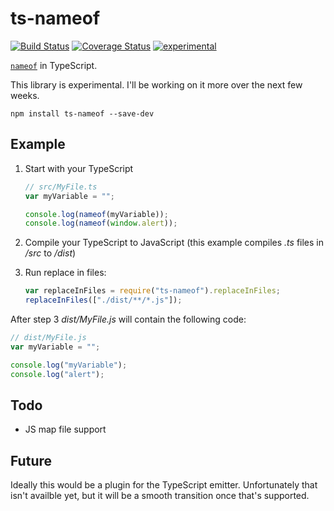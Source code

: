 ﻿ts-nameof
==========

[![Build Status](https://travis-ci.org/dsherret/ts-nameof.svg)](https://travis-ci.org/dsherret/ts-nameof)
[![Coverage Status](https://coveralls.io/repos/dsherret/ts-nameof/badge.svg?branch=master&service=github)](https://coveralls.io/github/dsherret/ts-nameof?branch=master)
[![experimental](http://badges.github.io/stability-badges/dist/experimental.svg)](http://github.com/badges/stability-badges)

[`nameof`](https://msdn.microsoft.com/en-us/library/dn986596.aspx) in TypeScript.

This library is experimental. I'll be working on it more over the next few weeks.

```
npm install ts-nameof --save-dev
```

## Example

1. Start with your TypeScript

    ```typescript
    // src/MyFile.ts
    var myVariable = "";

    console.log(nameof(myVariable));
    console.log(nameof(window.alert));
    ```

2. Compile your TypeScript to JavaScript (this example compiles *.ts* files in */src* to */dist*)

3. Run replace in files:

    ```javascript
    var replaceInFiles = require("ts-nameof").replaceInFiles;
    replaceInFiles(["./dist/**/*.js"]);
    ```

After step 3 *dist/MyFile.js* will contain the following code:

```javascript
// dist/MyFile.js
var myVariable = "";

console.log("myVariable");
console.log("alert");
```

## Todo

* JS map file support

## Future

Ideally this would be a plugin for the TypeScript emitter. Unfortunately that isn't availble yet, but it will be a smooth transition once that's supported.
